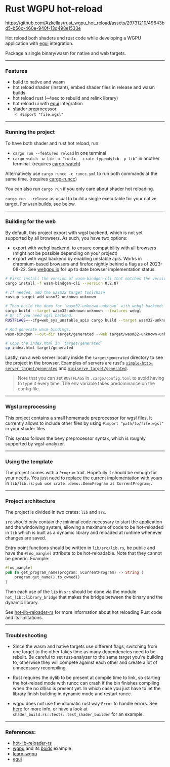 # Rust WGPU hot-reload

https://github.com/Azkellas/rust_wgpu_hot_reload/assets/29731210/49643bd5-b56c-460e-940f-13d498e1533e

Hot reload both shaders and rust code while developing a WGPU application with [egui](https://github.com/emilk/egui) integration.

Package a single binary/wasm for native and web targets.

---

### Features

- build to native and wasm
- hot reload shader (instant), embed shader files in release and wasm builds
- hot reload rust (~4sec to rebuild and relink library)
- hot reload ui with [egui](https://github.com/emilk/egui) integration
- shader preprocessor
  - `#import "file.wgsl"`

---

### Running the project

To have both shader and rust hot reload, run:
  - `cargo run --features reload` in one terminal
  - `cargo watch -w lib -x "rustc --crate-type=dylib -p lib"` in another terminal. (requires [cargo-watch](https://github.com/watchexec/cargo-watch))

Alternatively use `cargo runcc -c runcc.yml` to run both commands at the same time. (requires [cargo-runcc](https://crates.io/crates/runcc))

You can also run `cargo run` if you only care about shader hot reloading. 

`cargo run --release` as usual to build a single executable for your native target. For `wasm` builds, see below.

---

### Building for the web

By default, this project export with wgsl backend, which is not yet supported by all browsers.
As such, you have two options:
- export with webgl backend, to ensure compatibility with all browsers (might not be possible depending on your project)
- export with wgsl backend by enabling unstable apis. Works in chromium-based browsers and firefox nightly behind a flag as of 2023-08-22. See [webgpu.io](https://webgpu.io) for up to date browser implementation status.

```sh
# First install the version of wasm-bindgen-cli that matches the version used by wgpu:
cargo install -f wasm-bindgen-cli --version 0.2.87

# If needed, add the wasm32 target toolchain
rustup target add wasm32-unknown-unknown

# Then build the demo for `wasm32-unknown-unknown` with webgl backend:
cargo build --target wasm32-unknown-unknown --features webgl
# Or if you need wgsl backend:
RUSTFLAGS=--cfg=web_sys_unstable_apis cargo build --target wasm32-unknown-unknown

# And generate wasm bindings:
wasm-bindgen --out-dir target/generated --web target/wasm32-unknown-unknown/debug/wgpu-hot-reload.wasm

# Copy the index.html in `target/generated`
cp index.html target/generated
```

Lastly, run a web server locally inside the `target/generated` directory to see the project in the browser.
Examples of servers are rust's
[`simple-http-server target/generated`](https://crates.io/crates/simple-http-server) and 
[`miniserve target/generated`](https://crates.io/crates/miniserve).

> Note that you can set `RUSTFLAGS` in `.cargo/config.toml` to avoid having to type it every time. The env variable takes predominance on the config file.


---

### Wgsl preprocessing

This project contains a small homemade preprocessor for wgsl files.
It currently allows to include other files by using `#import "path/to/file.wgsl"` in your shader files.

This syntax follows the bevy preprocessor syntax, which is roughly supported by wgsl-analyzer.

--- 

### Using the template

The project comes with a `Program` trait. Hopefully it should be enough for your needs. You just need to replace the current implementation with yours in `lib/lib.rs`: `pub use crate::demo::DemoProgram as CurrentProgram;`.


---

### Project architecture

The project is divided in two crates: `lib` and `src`.

`src` should only contain the minimal code necessary to start the application and the windowing system,
allowing a maximum of code to be hot-reloaded in `lib` which is built as a dynamic library and reloaded at runtime whenever changes are saved.

Entry point functions should be written in `lib/src/lib.rs`, be public and have the `#[no_mangle]` attribute to be hot-reloadable.
Note that they cannot be generic. Example:

```rust
#[no_mangle]
pub fn get_program_name(program: &CurrentProgram) -> String {
    program.get_name().to_owned()
}
```

Then each use of the `lib` in `src` should be done via the module `hot_lib::library_bridge` that makes the bridge between the binary and the dynamic library.

See [hot-lib-reloader-rs](https://github.com/rksm/hot-lib-reloader-rs) for more information about hot reloading Rust code and its limitations.


---

### Troubleshooting

- Since the wasm and native targets use different flags, switching from one target to the other takes time as many dependencies need to be rebuilt.
Be careful to set rust-analyzer to the same target you're building to, otherwise they will compete against each other and create a lot of unnecessary recompiling.

- Rust requires the dylib to be present at compile time to link, so starting the hot-reload mode with runcc can crash if the bin finishes compiling when the no dll/so is present yet.
In which case you just have to let the library finish building in dynamic mode and restart runcc.

- wgpu does not use the idiomatic rust way `Error` to handle errors. See [here](https://github.com/gfx-rs/wgpu/issues/3767) for more info, or have a look at `shader_build.rs::tests::test_shader_builder` for an example.

---

### References:

- [hot-lib-reloader-rs](https://github.com/rksm/hot-lib-reloader-rs)
- [wgpu](https://github.com/gfx-rs/wgpu) and its [boids](https://github.com/gfx-rs/wgpu/tree/trunk/examples/boids) example
- [learn-wgpu](https://sotrh.github.io/learn-wgpu/)
- [egui](https://github.com/emilk/egui)
